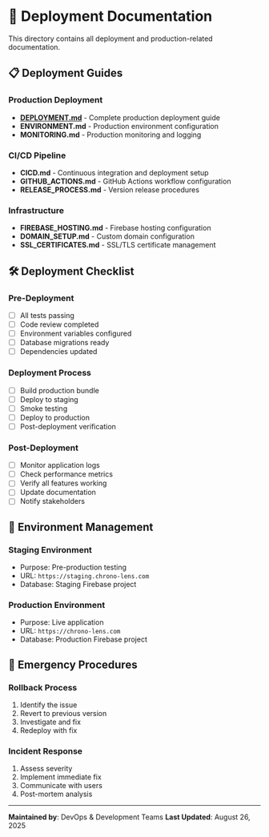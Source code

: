 # 🚀 Deployment Documentation

This directory contains all deployment and production-related documentation.

## 📋 Deployment Guides

### Production Deployment

- **[DEPLOYMENT.md](DEPLOYMENT.md)** - Complete production deployment guide
- **ENVIRONMENT.md** - Production environment configuration
- **MONITORING.md** - Production monitoring and logging

### CI/CD Pipeline

- **CICD.md** - Continuous integration and deployment setup
- **GITHUB_ACTIONS.md** - GitHub Actions workflow configuration
- **RELEASE_PROCESS.md** - Version release procedures

### Infrastructure

- **FIREBASE_HOSTING.md** - Firebase hosting configuration
- **DOMAIN_SETUP.md** - Custom domain configuration
- **SSL_CERTIFICATES.md** - SSL/TLS certificate management

## 🛠️ Deployment Checklist

### Pre-Deployment

- [ ] All tests passing
- [ ] Code review completed
- [ ] Environment variables configured
- [ ] Database migrations ready
- [ ] Dependencies updated

### Deployment Process

- [ ] Build production bundle
- [ ] Deploy to staging
- [ ] Smoke testing
- [ ] Deploy to production
- [ ] Post-deployment verification

### Post-Deployment

- [ ] Monitor application logs
- [ ] Check performance metrics
- [ ] Verify all features working
- [ ] Update documentation
- [ ] Notify stakeholders

## 🔧 Environment Management

### Staging Environment

- Purpose: Pre-production testing
- URL: `https://staging.chrono-lens.com`
- Database: Staging Firebase project

### Production Environment

- Purpose: Live application
- URL: `https://chrono-lens.com`
- Database: Production Firebase project

## 🚨 Emergency Procedures

### Rollback Process

1. Identify the issue
2. Revert to previous version
3. Investigate and fix
4. Redeploy with fix

### Incident Response

1. Assess severity
2. Implement immediate fix
3. Communicate with users
4. Post-mortem analysis

---

**Maintained by**: DevOps & Development Teams
**Last Updated**: August 26, 2025
